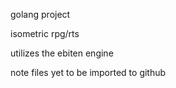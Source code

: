 

golang project

isometric rpg/rts

utilizes the ebiten engine

note files yet to be imported to github
